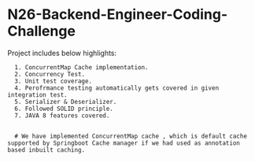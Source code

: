 # N26-Backend-Engineer-Coding-Challenge

Project includes below highlights:

      1. ConcurrentMap Cache implementation.
      2. Concurrency Test.
      3. Unit test coverage.
      4. Perofrmance testing automatically gets covered in given integration test.
      5. Serializer & Deserializer.
      6. Followed SOLID principle.
      7. JAVA 8 features covered.
      
      
      # We have implemented ConcurrentMap cache , which is default cache supported by Springboot Cache manager if we had used as annotation based inbuilt caching.
      
      
